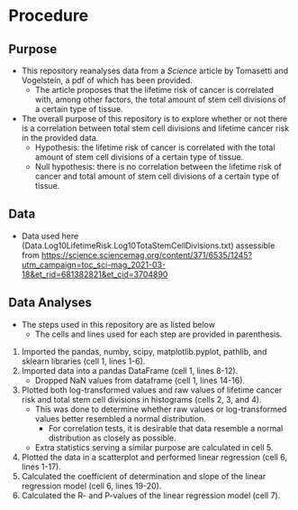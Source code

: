 # Procedure

## Purpose
- This repository reanalyses data from a _Science_ article by Tomasetti and Vogelstein, a pdf of which has been provided.
    - The article proposes that the lifetime risk of cancer is correlated with, among other factors, the total amount of stem cell divisions of a certain type of tissue.
- The overall purpose of this repository is to explore whether or not there is a correlation between total stem cell divisions and lifetime cancer risk in the provided data.
    - Hypothesis: the lifetime risk of cancer is correlated with the total amount of stem cell divisions of a certain type of tissue.
    - Null hypothesis: there is no correlation between the lifetime risk of cancer and total amount of stem cell divisions of a certain type of tissue.

## Data
- Data used here (Data.Log10LifetimeRisk.Log10TotaStemCellDivisions.txt) assessible from https://science.sciencemag.org/content/371/6535/1245?utm_campaign=toc_sci-mag_2021-03-18&et_rid=681382821&et_cid=3704890

## Data Analyses
- The steps used in this repository are as listed below
    - The cells and lines used for each step are provided in parenthesis.
1. Imported the pandas, numby, scipy, matplotlib.pyplot, pathlib, and sklearn libraries (cell 1, lines 1-6).
2. Imported data into a pandas DataFrame (cell 1, lines 8-12).
    - Dropped NaN values from dataframe (cell 1, lines 14-16).
3. Plotted both log-transformed values and raw values of lifetime cancer risk and total stem cell divisions in histograms (cells 2, 3, and 4).
    - This was done to determine whether raw values or log-transformed values better resembled a normal distribution.
        - For correlation tests, it is desirable that data resemble a normal distribution as closely as possible.
    - Extra statistics serving a similar purpose are calculated in cell 5.
4. Plotted the data in a scatterplot and performed linear regression (cell 6, lines 1-17).
5. Calculated the coefficient of determination and slope of the linear regression model (cell 6, lines 19-20).
6. Calculated the R- and P-values of the linear regression model (cell 7).